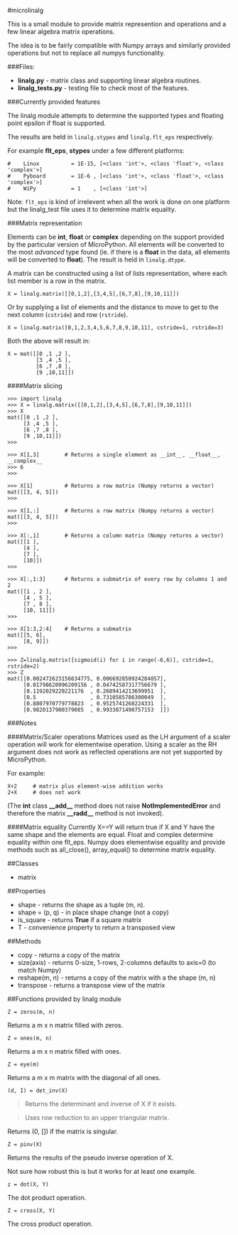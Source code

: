 #microlinalg

This is a small module to provide matrix represention and operations and a few
 linear algebra matrix operations.

The idea is to be fairly compatible with Numpy arrays and similarly provided operations but not to replace all numpys functionality.

###Files:

* __linalg.py__ - matrix class and supporting linear algebra routines.
* __linalg\_tests.py__ - testing file to check most of the features.

###Currently provided features

The linalg module attempts to determine the supported types and floating point epsilon if float is supported.

The results are held in ```linalg.stypes``` and ```linalg.flt_eps``` respectively.

For example __flt\_eps__, __stypes__ under a few different platforms:
```
#    Linux          = 1E-15, [<class 'int'>, <class 'float'>, <class 'complex'>]
#    Pyboard        = 1E-6 , [<class 'int'>, <class 'float'>, <class 'complex'>]
#    WiPy           = 1    , [<class 'int'>]
```
Note: ```flt_eps``` is kind of irrelevent when all the work is done on one platform but the linalg_test file uses it to determine matrix equality.

###Matrix representation

Elements can be __int__, __float__ or __complex__ depending on the support provided by the particular
 version of MicroPython. All elements will be converted to the most _advanced_ type found (ie. if there is a __float__ in the data, all elements will be converted to __float__).
The result is held in ```linalg.dtype```.

A matrix can be constructed using a list of lists representation, where each list member is a row in the matrix.
```
X = linalg.matrix([[0,1,2],[3,4,5],[6,7,8],[9,10,11]])
```
Or by supplying a list of elements and the distance to move to get to the next column (```cstride```) and row (```rstride```). 
```
X = linalg.matrix([0,1,2,3,4,5,6,7,8,9,10,11], cstride=1, rstride=3)
```

Both the above will result in:
```
X = mat([[0 ,1 ,2 ],
         [3 ,4 ,5 ],
         [6 ,7 ,8 ],
         [9 ,10,11]])
```

####Matrix slicing

```
>>> import linalg
>>> X = linalg.matrix([[0,1,2],[3,4,5],[6,7,8],[9,10,11]])
>>> X
mat([[0 ,1 ,2 ],
     [3 ,4 ,5 ],
     [6 ,7 ,8 ],
     [9 ,10,11]])
>>>
```
```
>>> X[1,3]        # Returns a single element as __int__, __float__, __complex__
>>> 6
>>> 
```
```
>>> X[1]          # Returns a row matrix (Numpy returns a vector)
mat([[3, 4, 5]])
>>>
```
``` 
>>> X[1,:]        # Returns a row matrix (Numpy returns a vector)
mat([[3, 4, 5]])
>>>
```
```
>>> X[:,1]        # Returns a column matrix (Numpy returns a vector)
mat([[1 ],
     [4 ],
     [7 ],
     [10]])
>>>
```
```
>>> X[:,1:3]      # Returns a submatrix of every row by columns 1 and 2
mat([[1 , 2 ],
     [4 , 5 ],
     [7 , 8 ],
     [10, 11]])
>>>
```
```
>>> X[1:3,2:4]    # Returns a submatrix
mat([[5, 6],
     [8, 9]])
>>>

```


```
>>> Z=linalg.matrix([sigmoid(i) for i in range(-6,6)], cstride=1, rstride=2)
>>> Z
mat([[0.002472623156634775, 0.006692850924284857],
     [0.01798620996209156 , 0.04742587317756679 ],
     [0.1192029220221176  , 0.2689414213699951  ],
     [0.5                 , 0.7310585786300049  ],
     [0.8807970779778823  , 0.9525741268224331  ],
     [0.9820137900379085  , 0.9933071490757153  ]])
```

###Notes

####Matrix/Scaler operations
Matrices used as the LH argument of a scaler operation will work for elementwise operation.  Using a scaler as the RH argument does not work as reflected operations are not yet supported by MicroPython.

For example:

```
X+2     # matrix plus element-wise addition works
2+X     # does not work
```
(The __int__ class __\_\_add\_\___ method does not raise __NotImplementedError__ and therefore the matrix __\_\_radd\_\___ method is not invoked).

####Matrix equality
Currently X==Y will return true if X and Y have the same shape and the elements are equal. Float and complex determine equality within one flt\_eps.
Numpy does elementwise equality and provide methods such as all_close(), array_equal() to determine matrix equality.

##Classes
* matrix

##Properties
* shape     - returns the shape as a tuple (m, n).
* shape = (p, q)  - in place shape change (not a copy)
* is\_square      - returns __True__ if a square matrix
* T               - convenience property to return a transposed view

##Methods
* copy - returns a copy of the matrix
* size(axis) - returns 0-size, 1-rows, 2-columns defaults to axis=0 (to match Numpy)
* reshape(m, n) - returns a copy of the matrix with a the shape (m, n)
* transpose - returns a transpose view of the matrix

##Functions provided by linalg module
```
Z = zeros(m, n)
```
Returns a m x n matrix filled with zeros.

```
Z = ones(m, n)
```
Returns a m x n matrix filled with ones.

```
Z = eye(m)
```
Returns a m x m matrix with the diagonal of all ones.

```
(d, I) = det_inv(X)
```
> Returns the determinant and inverse of X if it exists.

> Uses row reduction to an upper triangular matrix.

Returns (0, []) if the matrix is singular.
```
Z = pinv(X)
```
Returns the results of the pseudo inverse operation of X.

Not sure how robust this is but it works for at least one example.
```
z = dot(X, Y)
```
The dot product operation.
```
Z = cross(X, Y)
```
The cross product operation.
